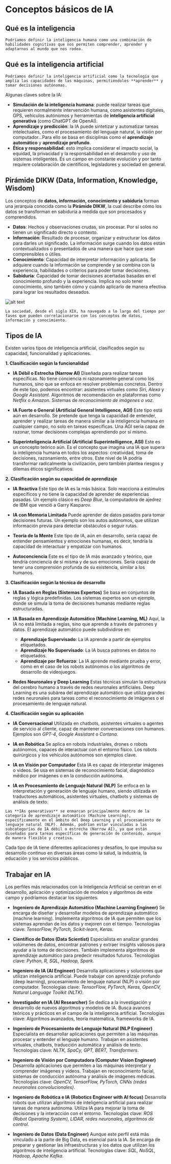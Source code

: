 # Conceptos básicos de IA
## Qué es la inteligencia

```{note}
Podríamos definir la inteligencia humana como una combinación de habilidades cognitivas que nos permiten comprender, aprender y adaptarnos al mundo que nos rodea.
```
## Qué es la inteligencia artificial

```{note}
Podríamos definir la inteligencia artificial como la tecnología que amplía las capacidades de las máquinas, permitiéndoles **aprender** y tomar decisiones autónomas.
```

Algunas claves sobre la IA:
- **Simulación de la inteligencia humana**: puede realizar tareas que requieren normalmente intervención humana, como asistentes digitales, GPS, vehículos autónomos y herramientas de **inteligencia artificial generativa** (como ChatGPT de OpenAI).
- **Aprendizaje y predicción**: la IA puede sintetizar y automatizar tareas intelectuales, como el procesamiento del lenguaje natural, la visión por computador...Para ello se basa en disciplinas como el **aprendizaje automático** y **aprendizaje profundo**.
- **Ética y responsabilidad**: esto implica considerar el impacto social, la equidad, la privacidad y la responsabilidad en el desarrollo y uso de sistemas inteligentes. Es un campo en constante evolución y por tanto requiere colaboración de científicos, legisladores y sociedad en general.

## Pirámide DIKW (Data, Information, Knowledge, Wisdom)

Los conceptos de **datos, información, conocimiento y sabiduría** forman una jerarquía conocida como la **Pirámide DIKW**, la cual describe cómo los datos se transforman en sabiduría a medida que son procesados y comprendidos.
- **Datos**: Hechos y observaciones crudas, sin procesar. Por sí solos no tienen un significado directo o contexto.
- **Información**: Resultado de procesar, organizar y estructurar los datos para darles un significado. La información surge cuando los datos están contextualizados o presentados de una manera que hace que sean comprensibles o útiles.
- **Conocimiento**: Capacidad de interpretar información y aplicarla. Se adquiere cuando la información se comprende y se combina con la experiencia, habilidades o criterios para poder tomar decisiones.
- **Sabiduría**: Capacidad de tomar decisiones acertadas basadas en el conocimiento profundo y la experiencia. Implica no solo tener conocimiento, sino también cómo y cuándo aplicarlo de manera efectiva para lograr los resultados deseados.

![alt text](image.png)

```{note}
La sociedad, desde el siglo XIX, ha navegado a lo largo del tiempo por fases que pueden correlacionarse con los conceptos de datos, información y conocimiento.
```
## Tipos de IA

Existen varios tipos de inteligencia artificial, clasificados según su capacidad, funcionalidad y aplicaciones.

**1. Clasificación según la funcionalidad**

- **IA Débil o Estrecha (Narrow AI)**
Diseñada para realizar tareas específicas. No tiene conciencia ni razonamiento general como los humanos, sino que se enfoca en resolver problemas concretos. 
Dentro de este tipo, podemos encontrar: asistentes virtuales como *Siri*, *Alexa* y *Google Assistant*. Algoritmos de recomendación en plataformas como *Netflix* o *Amazon*. Sistemas de *reconocimiento de imágenes o voz*.

- **IA Fuerte o General (Artificial General Intelligence, AGI)**
Este tipo está aún en desarrollo. Se pretende que tenga la capacidad de entender, aprender y realizar tareas de manera similar a la inteligencia humana en cualquier campo, no solo en tareas específicas. Una AGI sería capaz de razonar, tomar decisiones complejas aprendiendo por sí mismo.

- **Superinteligencia Artificial (Artificial Superintelligence, ASI)**
Este es un concepto teórico aún. Es el concepto que imagina una IA que supera la inteligencia humana en todos los aspectos: creatividad, toma de decisiones, razonamiento, entre otros. Este nivel de IA podría transformar radicalmente la civilización, pero también plantea riesgos y dilemas éticos significativos.

**2.  Clasificación según su capacidad de aprendizaje**
- **IA Reactiva**
  Este tipo de IA es la más básica. Solo reacciona a estímulos específicos y no tiene la capacidad de aprender de experiencias pasadas. Un ejemplo clásico es *Deep Blue*, la computadora de ajedrez de IBM que venció a Garry Kasparov.

- **IA con Memoria Limitada**
  Puede aprender de datos pasados para tomar decisiones futuras. Un ejemplo son los autos autónomos, que utilizan información previa para detectar obstáculos o seguir rutas.

- **Teoría de la Mente**
  Este tipo de IA, aún en desarrollo, sería capaz de entender pensamientos y emociones humanas, es decir, tendría la capacidad de interactuar y empatizar con humanos.

- **Autoconciencia**
  Este es el tipo de IA más avanzado y teórico, que tendría conciencia de sí misma y de sus emociones. Sería capaz de tener una comprensión profunda de su existencia, similar a los humanos.

**3. Clasificación según la técnica de desarrollo**
- **IA Basada en Reglas (Sistemas Expertos)**
  Se basa en conjuntos de reglas y lógica predefinidas. Los sistemas expertos son un ejemplo, donde se simula la toma de decisiones humanas mediante reglas estructuradas.

- **IA Basada en Aprendizaje Automático (Machine Learning, ML)**
  Aquí, la IA no está limitada a reglas, sino que aprende a través de patrones y datos. 
  El aprendizaje automático puede subdividirse en:

    - **Aprendizaje Supervisado**: La IA aprende a partir de ejemplos etiquetados.
    - **Aprendizaje No Supervisado**: La IA busca patrones en datos no etiquetados.
    - **Aprendizaje por Refuerzo**: La IA aprende mediante prueba y error, como en el caso de los robots autónomos o los algoritmos de desarrollo de videojuegos.
  
- **Redes Neuronales y Deep Learning**
  Estas técnicas simulan la estructura del cerebro humano a través de redes neuronales artificiales. Deep Learning es una subárea del aprendizaje automático que utiliza grandes redes neuronales para tareas como el reconocimiento de imágenes o el procesamiento de lenguaje natural.

**4. Clasificación según su aplicación**
- **IA Conversacional**
Utilizada en chatbots, asistentes virtuales o agentes de servicio al cliente, capaz de mantener conversaciones con humanos. Ejemplos son *GPT-4*, *Google Assistant* o *Cortana*.

- **IA en Robótica**
  Se aplica en robots industriales, drones o robots autónomos, capaces de interactuar con el entorno físico. Los robots quirúrgicos y los vehículos autónomos son ejemplos clave.

- **IA en Visión por Computador**
  Esta IA es capaz de interpretar imágenes o videos. Se usa en sistemas de reconocimiento facial, diagnóstico médico por imágenes o en la conducción autónoma.

- **IA en Procesamiento de Lenguaje Natural (NLP)**
  Se enfoca en la interpretación y generación de lenguaje humano, siendo utilizada en traductores automáticos, asistentes virtuales, chatbots y sistemas de análisis de texto.


```{nota}
Las **IAs generativas** se enmarcan principalmente dentro de la categoría de aprendizaje automático (Machine Learning), específicamente en el ámbito del Deep Learning y el procesamiento de lenguaje natural (NLP). Además, podrían estar vinculadas a las subcategorías de IA débil o estrecha (Narrow AI), ya que están diseñadas para tareas específicas de generación de contenido, aunque de manera flexible y creativa.
```

Cada tipo de IA tiene diferentes aplicaciones y desafíos, lo que impulsa su desarrollo continuo en diversas áreas como la salud, la industria, la educación y los servicios públicos.

## Trabajar en IA

Los perfiles más relacionados con la Inteligencia Artificial se centran en el desarrollo, aplicación y optimización de modelos y algoritmos de este campo y podríamos destacar los siguientes.

- **Ingeniero de Aprendizaje Automático (Machine Learning Engineer)**
Se encarga de diseñar y desarrollar modelos de aprendizaje automático (machine learning). Implementa algoritmos de IA que permiten que los sistemas aprendan de los datos y mejoren con el tiempo.
Tecnologías clave: *TensorFlow, PyTorch, Scikit-learn, Keras*.

- **Científico de Datos (Data Scientist)**
Especialista en analizar grandes volúmenes de datos, encontrar patrones y extraer insights valiosos para ayudar a la toma de decisiones. También implementa algoritmos de aprendizaje automático para predecir resultados futuros.
Tecnologías clave: *Python, R, SQL, Hadoop, Spark.*

- **Ingeniero de IA (AI Engineer)**
Desarrolla aplicaciones y soluciones que utilizan inteligencia artificial. Puede trabajar con aprendizaje profundo (deep learning), procesamiento de lenguaje natural (NLP) o visión por computador.
Tecnologías clave: *TensorFlow, PyTorch, Keras, OpenCV, Natural Language Toolkit (NLTK)*.

- **Investigador en IA (AI Researcher)**
Se dedica a la investigación y desarrollo de nuevos algoritmos y modelos de IA. Busca avances teóricos y prácticos en el campo de la inteligencia artificial.
Tecnologías clave: Algoritmos avanzados, teoría matemática, frameworks de IA.
   
- **Ingeniero de Procesamiento de Lenguaje Natural (NLP Engineer)**
Especialista en desarrollar aplicaciones que permiten a las máquinas procesar y entender el lenguaje humano. Trabajan en asistentes virtuales, chatbots, traducción automática y análisis de texto.
Tecnologías clave: *NLTK, SpaCy, GPT, BERT, Transformers*.

- **Ingeniero de Visión por Computadora (Computer Vision Engineer)**
Desarrolla aplicaciones que permiten a las máquinas interpretar y comprender imágenes y videos. Trabajan en reconocimiento facial, sistemas de conducción autónoma y análisis de imágenes médicas.
Tecnologías clave: *OpenCV, TensorFlow, PyTorch, CNNs (redes neuronales convolucionales)*.

- **Ingeniero de Robótica e IA (Robotics Engineer with AI focus)**
Desarrolla robots que utilizan algoritmos de inteligencia artificial para realizar tareas de manera autónoma. Utiliza IA para mejorar la toma de decisiones y la interacción con el entorno.
Tecnologías clave: *ROS (Robot Operating System), LIDAR, redes neuronales, algoritmos de control*.
- **Ingeniero de Datos (Data Engineer)**
Aunque este perfil está más vinculado a la parte de Big Data, es esencial para la IA. Se encarga de preparar y gestionar las infraestructuras y los datos que utilizan los algoritmos de inteligencia artificial.
Tecnologías clave: *SQL, NoSQL, Hadoop, Apache Kafka.*